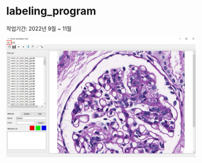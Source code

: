 # labeling_program

작업기간: 2022년 9월 ~ 11월

![](https://github.com/aehyj92/labeling_program/blob/main/Anno_pro.png)
